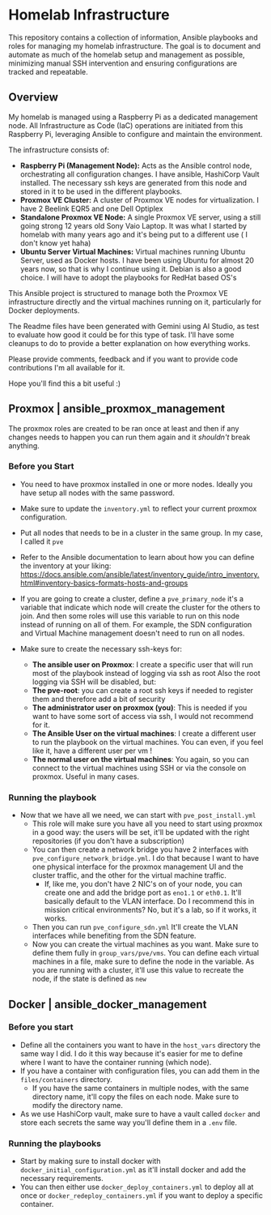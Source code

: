 # Homelab Infrastructure

This repository contains a collection of information, Ansible playbooks and roles for managing my homelab infrastructure. The goal is to document and automate as much of the homelab setup and management as possible, minimizing manual SSH intervention and ensuring configurations are tracked and repeatable.

## Overview

My homelab is managed using a Raspberry Pi as a dedicated management node. All Infrastructure as Code (IaC) operations are initiated from this Raspberry Pi, leveraging Ansible to configure and maintain the environment.

The infrastructure consists of:

*   **Raspberry Pi (Management Node):**  Acts as the Ansible control node, orchestrating all configuration changes. I have ansible, HashiCorp Vault installed. The necessary ssh keys are generated from this node and stored in it to be used in the different playbooks.
*   **Proxmox VE Cluster:** A cluster of Proxmox VE nodes for virtualization. I have 2 Beelink EQR5 and one Dell Optiplex
*   **Standalone Proxmox VE Node:** A single Proxmox VE server, using a still going strong 12 years old Sony Vaio Laptop. It was what I started by homelab with many years ago and it's being put to a different use ( I don't know yet haha)
*   **Ubuntu Server Virtual Machines:** Virtual machines running Ubuntu Server, used as Docker hosts. I have been using Ubuntu for almost 20 years now, so that is why I continue using it. Debian is also a good choice. I will have to adopt the playbooks for RedHat based OS's

This Ansible project is structured to manage both the Proxmox VE infrastructure directly and the virtual machines running on it, particularly for Docker deployments.

The Readme files have been generated with Gemini using AI Studio, as test to evaluate how good it could be for this type of task. I'll have some cleanups to do to provide a better explanation on how everything works.

Please provide comments, feedback and if you want to provide code contributions I'm all available for it.

Hope you'll find this a bit useful :)

## Proxmox | ansible_proxmox_management

The proxmox roles are created to be ran once at least and then if any changes needs to happen you can run them again and it *shouldn't* break anything.

### Before you Start

* You need to have proxmox installed in one or more nodes. Ideally you have setup all nodes with the same password.
* Make sure to update the `inventory.yml` to reflect your current proxmox configuration.
* Put all nodes that needs to be in a cluster in the same group. In my case, I called it `pve`
* Refer to the Ansible documentation to learn about how you can define the inventory at your liking: https://docs.ansible.com/ansible/latest/inventory_guide/intro_inventory.html#inventory-basics-formats-hosts-and-groups

* If you are going to create a cluster, define a `pve_primary_node` it's a variable that indicate which node will create the cluster for the others to join. And then some roles will use this variable to run on this node instead of running on all of them. For example, the SDN configuration and Virtual Machine management doesn't need to run on all nodes.
* Make sure to create the necessary ssh-keys for:
  * **The ansible user on Proxmox**: I create a specific user that will run most of the playbook instead of logging via ssh as root Also the root logging via SSH will be disabled, but:
  * **The pve-root**: you can create a root ssh keys if needed to register them and therefore add a bit of security
  * **The administrator user on proxmox (you)**: This is needed if you want to have some sort of access via ssh, I would not recommend for it. 
  * **The Ansible User on the virtual machines**: I create a different user to run the playbook on the virtual machines. You can even, if you feel like it, have a different user per vm !
  * **The normal user on the virtual machines**: You again, so you can connect to the virtual machines using SSH or via the console on proxmox. Useful in many cases.

### Running the playbook
* Now that we have all we need, we can start with `pve_post_install.yml`
  * This role will make sure you have all you need to start using proxmox in a good way: the users will be set, it'll be updated with the right repositories (if you don't have a subscription)
  * You can then create a network bridge you have 2 interfaces with `pve_configure_network_bridge.yml`. I do that because I want to have one physical interface for the proxmox management UI and the cluster traffic, and the other for the virtual machine traffic. 
    * If, like me, you don't have 2 NIC's on of your node, you can create one and add the bridge port as `eno1.1` or `eth0.1`. It'll basically default to the VLAN interface. Do I recommend this in mission critical environments? No, but it's a lab, so if it works, it works.
  * Then you can run `pve_configure_sdn.yml` It'll create the VLAN interfaces while benefiting from the SDN feature.
  * Now you can create the virtual machines as you want. Make sure to define them fully in `group_vars/pve/vms`. You can define each virtual machines in a file, make sure to define the node in the variable. As you are running with a cluster, it'll use this value to recreate the node, if the state is defined as `new`


## Docker | ansible_docker_management

### Before you start

* Define all the containers you want to have in the `host_vars` directory the same way I did. I do it this way because it's easier for me to define where I want to have the container running (which node). 
* If you have a container with configuration files, you can add them in the `files/containers` directory. 
  * If you have the same containers in multiple nodes, with the same directory name, it'll copy the files on each node. Make sure to modify the directory name.
* As we use HashiCorp vault, make sure to have a vault called `docker` and store each secrets the same way you'll define them in a `.env` file.

### Running the playbooks

* Start by making sure to install docker with `docker_initial_configuration.yml` as it'll install docker and add the necessary requirements.
* You can then either use `docker_deploy_containers.yml` to deploy all at once or `docker_redeploy_containers.yml` if you want to deploy a specific container.




